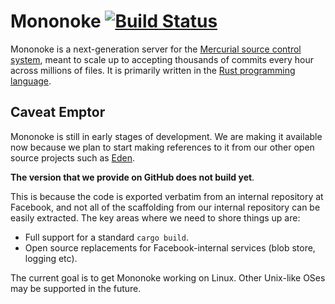 # Mononoke [![Build Status](https://travis-ci.org/Pulkit07/mononoke.svg?branch=travis-CI)](https://travis-ci.org/Pulkit07/mononoke)

Mononoke is a next-generation server for the [Mercurial source control
system](https://www.mercurial-scm.org/), meant to scale up to accepting
thousands of commits every hour across millions of files. It is primarily
written in the [Rust programming language](https://www.rust-lang.org/en-US/).

## Caveat Emptor

Mononoke is still in early stages of development. We are making it available now because we plan to
start making references to it from our other open source projects such as
[Eden](https://github.com/facebookexperimental/eden).

**The version that we provide on GitHub does not build yet**.

This is because the code is exported verbatim from an internal repository at Facebook, and
not all of the scaffolding from our internal repository can be easily extracted. The key areas
where we need to shore things up are:

* Full support for a standard `cargo build`.
* Open source replacements for Facebook-internal services (blob store, logging etc).

The current goal is to get Mononoke working on Linux. Other Unix-like OSes may
be supported in the future.
